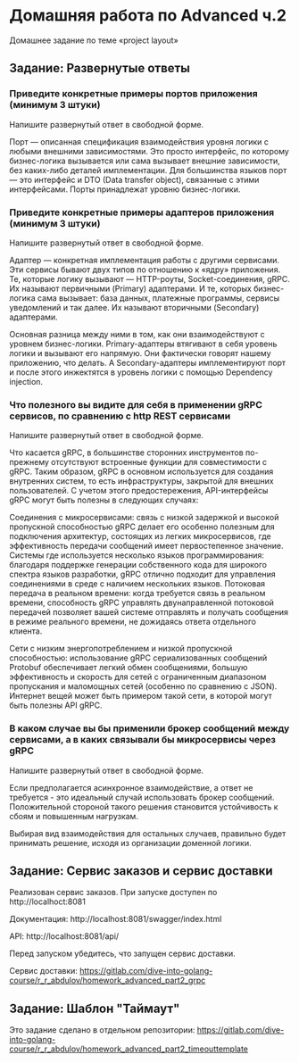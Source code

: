 # Домашняя работа по Advanced ч.2

Домашнее задание по теме «project layout»

## Задание: Развернутые ответы
### Приведите конкретные примеры портов приложения (минимум 3 штуки)
Напишите развернутый ответ в свободной форме.

Порт — описанная спецификация взаимодействия уровня логики с любыми внешними зависимостями. 
Это просто интерфейс, по которому бизнес-логика вызывается или сама вызывает внешние зависимости, 
без каких-либо деталей имплементации. 
Для большинства языков порт — это интерфейс и DTO (Data transfer object), 
связанные с этими интерфейсами. Порты принадлежат уровню бизнес-логики.

### Приведите конкретные примеры адаптеров приложения (минимум 3 штуки)
Напишите развернутый ответ в свободной форме.

Адаптер — конкретная имплементация работы с другими сервисами. 
Эти сервисы бывают двух типов по отношению к «ядру» приложения. 
Те, которые логику вызывают — HTTP-роуты, Socket-соединения, gRPC. 
Их называют первичными (Primary) адаптерами. 
И те, которых бизнес-логика сама вызывает: 
база данных, платежные программы, сервисы уведомлений и так далее. 
Их называют вторичными (Secondary) адаптерами.

Основная разница между ними в том, как они взаимодействуют с уровнем бизнес-логики. 
Primary-адаптеры втягивают в себя уровень логики и вызывают его напрямую. 
Они фактически говорят нашему приложению, что делать. 
А Secondary-адаптеры имплементируют порт и после этого инжектятся в уровень логики 
с помощью Dependency injection.

### Что полезного вы видите для себя в применении gRPC сервисов, по сравнению с http REST сервисами
Напишите развернутый ответ в свободной форме.

Что касается gRPC, в большинстве сторонних инструментов по-прежнему отсутствуют 
встроенные функции для совместимости с gRPC. Таким образом, gRPC в основном используется 
для создания внутренних систем, то есть инфраструктуры, закрытой для внешних пользователей. 
С учетом этого предостережения, API-интерфейсы gRPC могут быть полезны в следующих случаях:

Соединения с микросервисами: связь с низкой задержкой и высокой пропускной способностью gRPC 
делает его особенно полезным для подключения архитектур, состоящих из легких микросервисов, 
где эффективность передачи сообщений имеет первостепенное значение.
Системы где используется несколько языков программирования: 
благодаря поддержке генерации собственного кода для широкого спектра языков разработки, 
gRPC отлично подходит для управления соединениями в среде с наличием нескольких языков.
Потоковая передача в реальном времени: когда требуется связь в реальном времени, 
способность gRPC управлять двунаправленной потоковой передачей позволяет вашей системе отправлять и 
получать сообщения в режиме реального времени, не дожидаясь ответа отдельного клиента.

Сети с низким энергопотреблением и низкой пропускной способностью: 
использование gRPC сериализованных сообщений Protobuf обеспечивает легкий обмен сообщениями, 
большую эффективность и скорость для сетей с ограниченным диапазоном пропускания и 
маломощных сетей (особенно по сравнению с JSON). Интернет вещей может быть примером такой сети, 
в которой могут быть полезны API gRPC.


### В каком случае вы бы применили брокер сообщений между сервисами, а в каких связывали бы микросервисы через gRPC
Напишите развернутый ответ в свободной форме.

Если предполагается асинхронное взаимодействие, 
а ответ не требуется - это идеальный случай использовать брокер сообщений. 
Положительной стороной такого решения становится устойчивость к сбоям и повышенным нагрузкам.

Выбирая вид взаимодействия для остальных случаев, правильно будет принимать решение, 
исходя из организации доменной логики.

## Задание: Сервис заказов и сервис доставки

Реализован сервис заказов.
При запуске доступен по http://localhoct:8081

Документация: http://localhost:8081/swagger/index.html

API: http://localhost:8081/api/

Перед запуском убедитесь, что запущен сервис доставки.

Сервис доставки: https://gitlab.com/dive-into-golang-course/r_r_abdulov/homework_advanced_part2_grpc

## Задание: Шаблон "Таймаут"

Это задание сделано в отдельном репозитории: https://gitlab.com/dive-into-golang-course/r_r_abdulov/homework_advanced_part2_timeouttemplate

